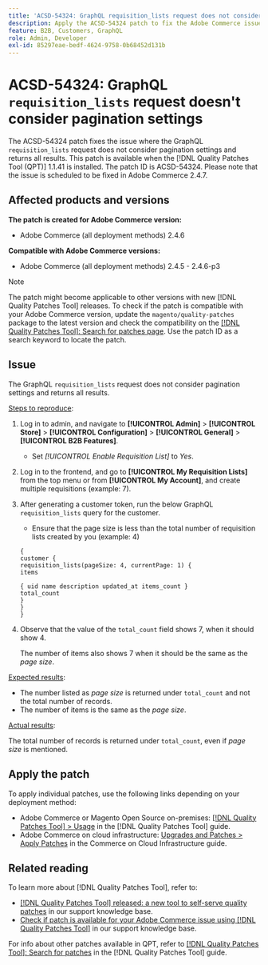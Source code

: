 ```yaml
---
title: 'ACSD-54324: GraphQL requisition_lists request does not consider pagination settings'
description: Apply the ACSD-54324 patch to fix the Adobe Commerce issue where the GraphQL `requisition_lists` request does not consider pagination settings and returns all results.
feature: B2B, Customers, GraphQL
role: Admin, Developer
exl-id: 85297eae-bedf-4624-9758-0b68452d131b
---
```

# ACSD-54324: GraphQL `requisition_lists` request doesn't consider pagination settings

The ACSD-54324 patch fixes the issue where the GraphQL `requisition_lists` request does not consider pagination settings and returns all results. This patch is available when the [!DNL Quality Patches Tool (QPT)] 1.1.41 is installed. The patch ID is ACSD-54324. Please note that the issue is scheduled to be fixed in Adobe Commerce 2.4.7.

## Affected products and versions

**The patch is created for Adobe Commerce version:**

* Adobe Commerce (all deployment methods) 2.4.6

**Compatible with Adobe Commerce versions:**

* Adobe Commerce (all deployment methods) 2.4.5 - 2.4.6-p3

>[!NOTE]
>
>The patch might become applicable to other versions with new [!DNL Quality Patches Tool] releases. To check if the patch is compatible with your Adobe Commerce version, update the `magento/quality-patches` package to the latest version and check the compatibility on the [[!DNL Quality Patches Tool]: Search for patches page](https://experienceleague.adobe.com/tools/commerce-quality-patches/index.html). Use the patch ID as a search keyword to locate the patch.

## Issue

The GraphQL `requisition_lists` request does not consider pagination settings and returns all results.

<u>Steps to reproduce</u>:

1. Log in to admin, and navigate to **[!UICONTROL Admin]** > **[!UICONTROL Store]** > **[!UICONTROL Configuration]** > **[!UICONTROL General]** > **[!UICONTROL B2B Features]**.

    * Set *[!UICONTROL Enable Requisition List]* to *Yes*.

1. Log in to the frontend, and go to **[!UICONTROL My Requisition Lists]** from the top menu or from **[!UICONTROL My Account]**, and create multiple requisitions (example: 7).
1. After generating a customer token, run the below GraphQL `requisition_lists` query for the customer.

    * Ensure that the page size is less than the total number of requisition lists created by you (example: 4)

    ```
    {
    customer {
    requisition_lists(pageSize: 4, currentPage: 1) {
    items

    { uid name description updated_at items_count }
    total_count
    }
    }
    }
    ```

1. Observe that the value of the `total_count` field shows 7, when it should show 4. 

    The number of items also shows 7 when it should be the same as the *page size*. 

<u>Expected results</u>:

* The number listed as *page size* is returned under `total_count` and not the total number of records. 
* The number of items is the same as the *page size*.

<u>Actual results</u>:

The total number of records is returned under `total_count`, even if *page size* is mentioned.

## Apply the patch

To apply individual patches, use the following links depending on your deployment method:

* Adobe Commerce or Magento Open Source on-premises: [[!DNL Quality Patches Tool] > Usage](https://experienceleague.adobe.com/docs/commerce-operations/tools/quality-patches-tool/usage.html) in the [!DNL Quality Patches Tool] guide.
* Adobe Commerce on cloud infrastructure: [Upgrades and Patches > Apply Patches](https://experienceleague.adobe.com/docs/commerce-cloud-service/user-guide/develop/upgrade/apply-patches.html) in the Commerce on Cloud Infrastructure guide.

## Related reading

To learn more about [!DNL Quality Patches Tool], refer to:

* [[!DNL Quality Patches Tool] released: a new tool to self-serve quality patches](https://experienceleague.adobe.com/en/docs/commerce-knowledge-base/kb/announcements/commerce-announcements/magento-quality-patches-released-new-tool-to-self-serve-quality-patches) in our support knowledge base.
* [Check if patch is available for your Adobe Commerce issue using [!DNL Quality Patches Tool]](/help/tools/quality-patches-tool/patches-available-in-qpt/check-patch-for-magento-issue-with-magento-quality-patches.md) in our support knowledge base.

For info about other patches available in QPT, refer to [[!DNL Quality Patches Tool]: Search for patches](https://experienceleague.adobe.com/tools/commerce-quality-patches/index.html) in the [!DNL Quality Patches Tool] guide.
